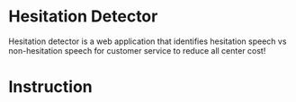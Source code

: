 # Hesitation Detector
Hesitation detector is a web application that identifies hesitation speech vs non-hesitation speech for customer service to reduce all center cost! 

# Instruction
